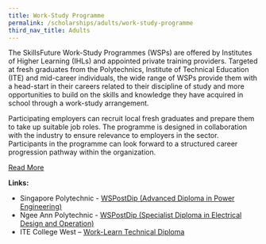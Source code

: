 ```yaml
---
title: Work-Study Programme
permalink: /scholarships/adults/work-study-programme
third_nav_title: Adults
---
```

The SkillsFuture Work-Study Programmes (WSPs) are offered by Institutes of Higher Learning (IHLs) and appointed private training providers. Targeted at fresh graduates from the Polytechnics, Institute of Technical Education (ITE) and mid-career individuals, the wide range of WSPs provide them with a head-start in their careers related to their discipline of study and more opportunities to build on the skills and knowledge they have acquired in school through a work-study arrangement.

Participating employers can recruit local fresh graduates and prepare them to take up suitable job roles. The programme is designed in collaboration with the industry to ensure relevance to employers in the sector. Participants in the programme can look forward to a structured career progression pathway within the organization.

[Read More](https://programmes.enterprisejobskills.gov.sg/WorkStudyEmployerProgrammes/Programme_Summary.aspx)

**Links:**  
* Singapore Polytechnic - [WSPostDip (Advanced Diploma in Power Engineering)](https://programmes.enterprisejobskills.gov.sg/WorkStudyEmployerProgrammes/Programme_Details.aspx?ProgrammeID=P00000485)  
* Ngee Ann Polytechnic - [WSPostDip (Specialist Diploma in Electrical Design and Operation)](https://programmes.enterprisejobskills.gov.sg/WorkStudyEmployerProgrammes/Programme_Details.aspx?ProgrammeID=P00000501)  
* ITE College West – [Work-Learn Technical Diploma](https://www.ite.edu.sg/courses/course-finder/course/work-study-diploma-in-electrical-engineering)  
